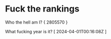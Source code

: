 # Fuck the rankings

Who the hell am I?
{ 2805570 }

What fucking year is it?
[ 2024-04-01T00:16:08Z ]
